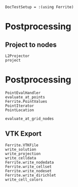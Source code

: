 ```@meta
DocTestSetup = :(using Ferrite)
```
# Postprocessing

## Project to nodes
```@docs
L2Projector
project
```


# Postprocessing
```@docs
PointEvalHandler
evaluate_at_points
Ferrite.PointValues
PointIterator
PointLocation
```

```@docs
evaluate_at_grid_nodes
```

## VTK Export

```@docs
Ferrite.VTKFile
write_solution
write_projection
write_celldata
Ferrite.write_nodedata
Ferrite.write_cellset
Ferrite.write_nodeset
Ferrite.write_dirichlet
write_cell_colors
```
